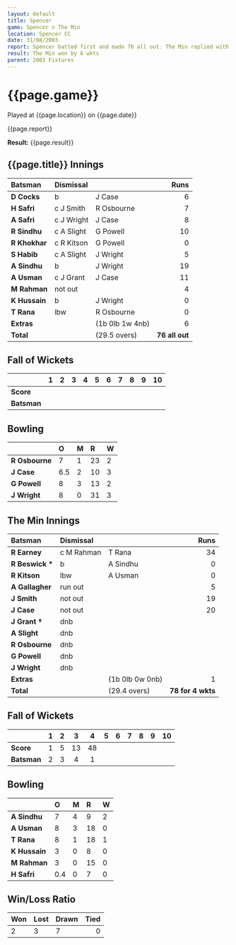 ```yaml
---
layout: default
title: Spencer
game: Spencer v The Min
location: Spencer CC
date: 31/08/2003
report: Spencer batted first and made 76 all out. The Min replied with 78 for 4 wkts
result: The Min won by 6 wkts
parent: 2003 Fixtures
---
```


# {{page.game}}

Played at {{page.location}} on {{page.date}}

{{page.report}}

**Result:** {{page.result}}

## {{page.title}} Innings

| Batsman | Dismissal |  | Runs |
|:---|:---|---|---:|
| **D Cocks** | b | J Case | 6 |
| **H Safri** | c J Smith | R Osbourne | 7 |
| **A Safri** | c J Wright | J Case | 8 |
| **R Sindhu** | c A Slight | G Powell | 10 |
| **R Khokhar** | c R Kitson | G Powell | 0 |
| **S Habib** | c A Slight | J Wright | 5 |
| **A Sindhu** | b | J Wright | 19 |
| **A Usman** | c J Grant | J Case | 11 |
| **M Rahman** | not out |  | 4 |
| **K Hussain** | b | J Wright | 0 |
| **T Rana** | lbw | R Osbourne | 0 |
| **Extras** | | (1b 0lb 1w 4nb) | 6 |
| **Total** | | (29.5 overs) | **76 all out** |

## Fall of Wickets

| | 1 | 2 | 3 | 4 | 5 | 6 | 7 | 8 | 9 | 10 |
|---|:---:|:---:|:---:|:---:|:---:|:---:|:---:|:---:|:---:|:---:|
| **Score** |  |  |  |  |  |  |  |  |  |  |
| **Batsman** |  |  |  |  |  |  |  |  |  |  |

## Bowling

| | O | M | R | W |
|---|:---|:---|:---|:---|
| **R Osbourne** | 7 | 1 | 23 | 2 |
| **J Case** | 6.5 | 2 | 10 | 3 |
| **G Powell** | 8 | 3 | 13 | 2 |
| **J Wright** | 8 | 0 | 31 | 3 |

## The Min Innings

| Batsman | Dismissal |  | Runs |
|:---|:---|---|---:|
| **R Earney** | c M Rahman | T Rana | 34 |
| **R Beswick &#42;** | b | A Sindhu | 0 |
| **R Kitson** | lbw | A Usman | 0 |
| **A Gallagher** | run out |  | 5 |
| **J Smith** | not out |  | 19 |
| **J Case** | not out |  | 20 |
| **J Grant &#8224;** | dnb |  |  |
| **A Slight** | dnb |  |  |
| **R Osbourne** | dnb |  |  |
| **G Powell** | dnb |  |  ||
| **J Wright** | dnb |  |  |
| **Extras** | | (1b 0lb 0w 0nb) | 1 |
| **Total** | | (29.4 overs) | **78 for 4 wkts** |

## Fall of Wickets

| | 1 | 2 | 3 | 4 | 5 | 6 | 7 | 8 | 9 | 10 |
|---|:---:|:---:|:---:|:---:|:---:|:---:|:---:|:---:|:---:|:---:|
| **Score** | 1 | 5 | 13 | 48 |  |  |  |  |  |  |
| **Batsman** | 2 | 3 | 4 | 1 |  |  |  |  |  |  |

## Bowling

| | O | M | R | W |
|---|:---|:---|:---|:---|
| **A Sindhu** | 7 | 4 | 9 | 2 |
| **A Usman** | 8 | 3 | 18 | 0 |
| **T Rana** | 8 | 1 | 18 | 1 |
| **K Hussain** | 3 | 0 | 8 | 0 |
| **M Rahman** | 3 | 0 | 15 | 0 |
| **H Safri** | 0.4 | 0 | 7 | 0 |

## Win/Loss Ratio

| Won | Lost | Drawn | Tied |
|:---|:---|:---|---:|
| 2 | 3 | 7 | 0 |